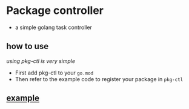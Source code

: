# Package controller
 - a simple golang task controller

## how to use  

 _using pkg-ctl is very simple_
 
 - First add pkg-ctl to your `go.mod`
 - Then refer to the example code to register your package in `pkg-ctl`


## [example](example)
